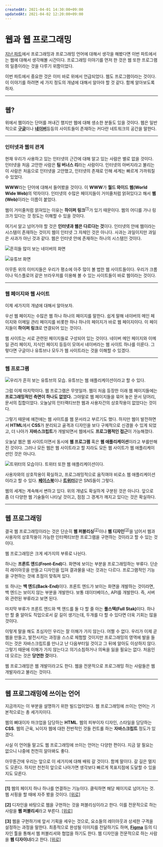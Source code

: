 ```yaml
---
createdAt: 2021-04-01 14:30:00+09:00
updatedAt: 2021-04-02 12:20:00+09:00
---
```


# 웹과 웹 프로그래밍
[지난 파트](1-what-is-programing.md)에서 프로그래밍과 프로그래밍 언어에 대해서 생각을 해봤다면 이번 파트에서는 웹에 대해서 생각해볼 시간이다. 프로그래밍 이야기를 먼저 한 것은 웹 또한 프로그램의 일종이라는 것을 다루기 위함이었다.

이번 파트에서 중요한 것은 이미 바로 위에서 언급되었다. 웹도 프로그램이라는 것이다. 이 이야기를 하려면 세 가지 정도의 개념에 대해서 알아야 할 것 같다. 함께 알아보도록 하자.

---

## 웹?
위에서 웹이라는 단어를 꺼내긴 했지만 웹에 대해 생소한 분들도 있을 것이다. 웹은 일반적으로 <strong>[구글](https://www.google.com/)</strong>이나 <strong>[네이버](https://www.naver.com/)</strong>등등의 사이트들이 존재하는 커다란 네트워크의 공간을 말한다.

---

### 인터넷과 웹의 관계
현재 우리가 사용하고 있는 인터넷의 근간에 대해 알고 있는 사람은 별로 없을 것이다. 인터넷을 처음 고안한 사람은 **팀 버너스 리**라는 사람이다. 인터넷의 아버지라고 불리는 이 사람은 처음으로 인터넷을 고안했고, 인터넷의 존재로 인해 세계는 빠르게 가까워질 수 있었다.

**WWW**라는 단어에 대해서 들어봤을 것이다. 이 **WWW**가 <strong>월드 와이드 웹(World Wide Web)</strong>의 약자이다. 인터넷의 수많은 페이지들이 거미줄처럼 얽혀있다고 해서 <strong>웹(Web)</strong>이라는 이름이 붙었다.

웹이 거미줄처럼 얽혀있는 이유는 **하이퍼 링크**<sup id="body1">[[1]](#note1)</sup>가 있기 때문이다. 웹의 어디를 가나 링크가 있다는 것 정도는 이해할 수 있을 것이다.

여기서 알고 넘어가야 할 것은 **인터넷과 웹은 다르다는 것**이다. 인터넷의 안에 웹이라는 시스템이 존재하는 것이지 웹이 인터넷 그 자체인 것은 아니다. 사과는 과일이지만 과일은 사과가 아닌 것과 같다. 웹은 인터넷 안에 존재하는 하나의 시스템인 것이다.

![흔히들 많이 보는 네이버의 화면](https://i.postimg.cc/m29HPYmM/Screenshot-2021-02-19-at-09-51-57.png)

![유튜브 화면](https://i.postimg.cc/X7Zv2dmJ/K-20210219-101721.png)

아무튼 위의 이미지들은 우리가 평소에 아주 많이 볼 법한 웹 사이트들이다. 우리가 크롬이나 익스플로어 같은 브라우저를 이용해 볼 수 있는 사이트들이 바로 웹이라는 것이다.

---

### 웹 페이지와 웹 사이트
이제 세가지의 개념에 대해서 알아보자.

우선 웹 페이지는 수많은 웹 하나 하나의 페이지를 말한다. 쉽게 말해 네이버의 메인 페이지와 이메일 관리 페이지를 비롯한 하나 하나의 페이지가 바로 웹 페이지이다. 이 페이지들이 **하이퍼 링크**로 연결되어 있는 것이다.

웹 사이트는 서로 관련된 페이지들로 구성되어 있는 것이다. 네이버 메인 페이지와 이메일 관리 페이지, 지식인 페이지 등등이 모여서 네이버라는 웹 사이트 하나를 이룬다. 그렇다면 구글이나 유튜브나 모두가 웹 사이트라는 것을 이해할 수 있겠다.

---

### 웹 프로그램
![우리가 흔히 보는 유튜브의 모습. 유튜브는 웹 애플리케이션이라고 할 수 있다.](https://i.postimg.cc/gcvxP23L/K-20210401-170120.png)

그럼 이제 마지막이다. 웹 프로그램은 무엇일까. 웹이 처음 등장한 이래 웹 페이지들에는 **프로그래밍적인 측면이 하나도 없었다.** 그야말로 웹 페이지들을 묶어 놓은 문서 덩어리, 문서의 집합이었다. 오늘날의 인터랙티브한 웹과 사용자간의 상호작용이 없었다는 것이다.

그렇기 때문에 예전에는 웹 사이트를 웹 문서라고 부르기도 했다.  하지만 웹이 발전하면서 **HTML**에서 **CSS**가 분리되고 골격과 디자인을 보다 구체적으로 신경쓸 수 있게 되었고, 더 나아가 **자바스크립트**가 개발되면서 웹에서도 **프로그램적인 접근**이 가능해졌다.

오늘날 웹은 웹 사이트이면서 동시에 **웹 프로그램** 혹은 **웹 애플리케이션**이라고 부를만해진 것이다. 그러나 모든 웹은 웹 사이트라고 할 지라도 모든 웹 사이트가 웹 애플리케이션인 것은 아니다.

![트위터의 모습이다. 트위터 또한 웹 애플리케이션이다.](https://i.postimg.cc/5y17ktMW/K-20210401-165911.png)

사용자와의 상호작용이 확실하고, 프로그래밍적으로 움직여야 비로소 웹 애플리케이션이라고 할 수 있다. <strong>[페이스북](https://www.facebook.com/)</strong>이나 <strong>[트위터](https://twitter.com/)</strong>같은 SNS들이 그렇다.

웹의 세계는 계속해서 변하고 있다. 위의 개념도 확실하게 구분된 것은 아니다. 앞으로 좀 더 다양한 웹 기술들이 나타날 것이고, 점점 그 경계가 깨지고 있다는 것은 확실하다.

---

## 웹 프로그래밍
결국 웹 프로그래밍이라는 것은 단순히 **웹 퍼블리싱**<sup id="body2">[[2]](#note2)</sup>이나 **웹 디자인**<sup id="body3">[[3]](#note3)</sup>을 넘어서 웹과 사용자의 상호작용이 가능한 인터랙티브한 프로그램을 구현하는 것이라고 할 수 있는 것이다.

웹 프로그래밍은 크게 세가지의 부류로 나뉜다.

하나는 <strong>프론트 엔드(Front-End)</strong>다. 화면에 보이는 부분을 프로그래밍하는 부류다. 단순히 레이아웃을 만들고 디자인을 입혀 결과물을 내는 것과는 다르다. 프로그램적인 기능을 구현하는 것에 초점이 맞춰져 있다.

또 하나는 <strong>백 엔드(Back-End)</strong>이다. 프론트 엔드가 보이는 화면을 개발하는 것이라면, 백 엔드는 보이지 않는 부분을 개발한다. 보통 데이터베이스, API를 개발한다. 즉, 서버와 관련된 부류라고 보면 된다.

마지막 부류가 프론트 엔드와 백 엔드를 둘 다 할 줄 아는 <strong>풀스택(Full Stak)</strong>이다. 하나만 할 줄 알아도 직업으로서 갈 길이 생기는데, 두개를 다 할 수 있다면 더욱 기회는 많을 것이다.

이렇게 말을 해도 초심자인 우리는 잘 이해가 가지 않는다. 어쩔 수 없다. 우리가 이제 곧 웹을 만들고, 발전시키는 과정을 스스로 체험할 것이지만 프로그래밍의 영역에 발을 들이는 것은 자바스크립트를 만나고 난 다음부터일 것이고 그 뒤에 알아도 이상하지 않다. 그렇기 때문에 이해가 가지 않는다고 의기소침하거나 의욕을 잃을 필요는 없다. 처음인데 모르는 것은 **당연한 것**이다.

웹 프로그래밍은 웹 개발이라고도 한다. 웹을 전문적으로 프로그래밍 하는 사람들은 웹 개발자라고 불리는 것이다.

---

## 웹 프로그래밍에 쓰이는 언어
지금까지는 이 부분을 설명하기 위한 빌드업이었다. 웹 프로그래밍에 쓰이는 언어는 기본적으로는 총 세가지이다.

웹의 뼈대이자 마크업을 담당하는 **HTML**. 웹의 피부이자 디자인, 스타일을 담당하는 **CSS**. 웹의 근육, 뇌이자 웹에 대한 전반적인 것들 컨트롤 하는 **자바스크립트** 정도가 있겠다.

사실 이 언어들 말고도 웹 프로그래밍에 쓰이는 언어는 다양한 편이다. 지금 알 필요는 없으니 나중에 천천히 알아봐도 좋다.

아무튼간에 우리는 앞으로 이 세가지에 대해 배워 갈 것이다. 함께 말이다. 갈 길은 멀지도 모른다. 하지만 천천히 앞으로 나아가면 생각보다 빠르게 목표지점에 도달할 수 있을지도 모른다.

---

<strong id="note1">[1]</strong> 웹의 페이지 하나 하나를 연결하는 기능이다. 클릭하면 해당 페이지로 넘어가는 것. 웹 서핑을 할 때에 자주 봤을 것이다. [[위로]](#body1)

<strong id="note2">[2]</strong> 디자인을 바탕으로 웹을 구현하는 것을 퍼블리싱이라고 한다. 이를 전문적으로 하는 사람을 **웹 퍼블리셔**라고 부른다. [[위로]](#body2)

<strong id="note3">[3]</strong> 웹을 구현하기에 앞서 기획을 세우는 것으로, 요소들의 레이아웃과 상세한 구격을 설정하는 과정을 말한다. 최종적으로 완성될 이미지를 전달하기도 하며, **[Figma](https://www.figma.com/)** 등의 디자인 툴을 통해서 웹 퍼블리셔와 협업을 하기도 한다. 웹 디자인을 전문적으로 하는 사람을 **웹 디자이너**라고 한다. [[위로]](#body3)